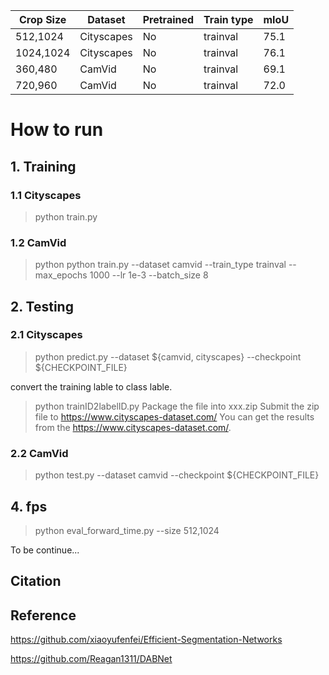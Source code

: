 

<table class="tg">
<thead>
  <tr>
    <th class="tg-yagv">Crop Size<br></th>
    <th class="tg-yagv">Dataset</th>
    <th class="tg-yagv">Pretrained</th>
    <th class="tg-yagv">Train type</th>
    <th class="tg-yagv">mIoU</th>
  </tr>
</thead>
<tbody>
  <tr>
    <td class="tg-baqh">512,1024</td>
    <td class="tg-baqh">Cityscapes</td>
    <td class="tg-baqh">No</td>
    <td class="tg-baqh">trainval</td>
    <td class="tg-baqh">75.1</td>
  </tr>
  <tr>
    <td class="tg-baqh">1024,1024</td>
    <td class="tg-baqh">Cityscapes</td>
    <td class="tg-baqh">No</td>
    <td class="tg-baqh">trainval</td>
    <td class="tg-baqh">76.1</td>
  </tr>
  <tr>
    <td class="tg-baqh">360,480</td>
    <td class="tg-baqh">CamVid</td>
    <td class="tg-baqh">No</td>
    <td class="tg-baqh">trainval</td>
    <td class="tg-baqh">69.1</td>
  </tr>
  <tr>
    <td class="tg-baqh">720,960</td>
    <td class="tg-baqh">CamVid</td>
    <td class="tg-baqh">No</td>
    <td class="tg-baqh">trainval</td>
    <td class="tg-baqh">72.0</td>
  </tr>
</tbody>
</table>

# How to run

## 1. Training
### 1.1 Cityscapes
> python train.py 

### 1.2 CamVid
> python python train.py --dataset camvid --train_type trainval --max_epochs 1000 --lr 1e-3 --batch_size 8

## 2. Testing
### 2.1 Cityscapes  
> python predict.py --dataset ${camvid, cityscapes} --checkpoint ${CHECKPOINT_FILE}

convert the training lable to class lable.
> python trainID2labelID.py
> Package the file into xxx.zip 
> Submit the zip file to https://www.cityscapes-dataset.com/
> You can get the results from the https://www.cityscapes-dataset.com/.
### 2.2 CamVid
> python test.py --dataset camvid --checkpoint ${CHECKPOINT_FILE}

## 4. fps
> python eval_forward_time.py --size 512,1024

 
 To be continue...
 
 ## Citation
 
 ## Reference
 
 https://github.com/xiaoyufenfei/Efficient-Segmentation-Networks
 
 https://github.com/Reagan1311/DABNet
 

